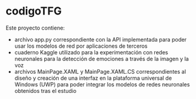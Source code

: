 # codigoTFG

Este proyecto contiene:
- archivo app.py correspondiente con la API implementada para poder usar los modelos de red por aplicaciones de terceros
- cuaderno Kaggle utilizado para la experimentación con redes neuronales para la detección de emociones a través de la imagen y la voz
- archivos MainPage.XAML y MainPage.XAML.CS correspondientes al diseño y creación de una interfaz en la plataforma universal de Windows (UWP) para poder integrar los modelos de redes neuronales obtenidos tras el estudio

